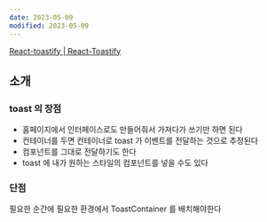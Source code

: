 ```yaml
---
date: 2023-05-09
modified: 2023-05-09
---
```


[React-toastify | React-Toastify](https://fkhadra.github.io/react-toastify/introduction)

## 소개

### toast 의 장점

- 홈페이지에서 인터페이스로도 만들어줘서 가져다가 쓰기만 하면 된다
- 컨테이너를 두면 컨테이너로 toast 가 이벤트를 전달하는 것으로 추정된다
- 컴포넌트를 그대로 전달하기도 한다
- toast 에 내가 원하는 스타일의 컴포넌트를 넣을 수도 있다

### 단점

필요한 순간에 필요한 환경에서 ToastContainer 를 배치해야한다
